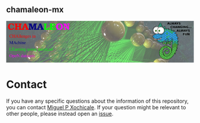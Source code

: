 chamaleon-mx
---

![logo](https://github.com/mxochicale/chamaleon-mx/blob/master/references/logo/chamaleon-logo-v03.png)



# Contact
If you have any specific questions about the information of this repository, 
you can contact [Miguel P Xochicale](http://mxochicale.github.io). 
If your question might be relevant to other people, please instead open an [issue](https://github.com/mxochicale/chamaleon-mx/issues).

